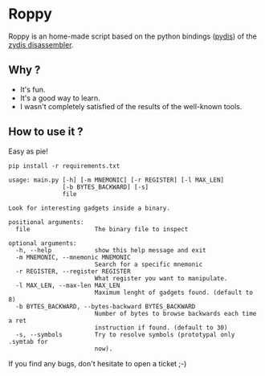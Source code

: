 # Roppy

Roppy is an home-made script based on the python bindings ([pydis](https://github.com/novogen/pydis)) of the [zydis disassembler](https://github.com/zyantific/zydis).


## Why ?

- It's fun.
- It's a good way to learn.
- I wasn't completely satisfied of the results of the well-known tools.


## How to use it ?

Easy as pie!


```
pip install -r requirements.txt
```

```
usage: main.py [-h] [-m MNEMONIC] [-r REGISTER] [-l MAX_LEN]
               [-b BYTES_BACKWARD] [-s]
               file

Look for interesting gadgets inside a binary.

positional arguments:
  file                  The binary file to inspect

optional arguments:
  -h, --help            show this help message and exit
  -m MNEMONIC, --mnemonic MNEMONIC
                        Search for a specific mnemonic
  -r REGISTER, --register REGISTER
                        What register you want to manipulate.
  -l MAX_LEN, --max-len MAX_LEN
                        Maximum lenght of gadgets found. (default to 8)
  -b BYTES_BACKWARD, --bytes-backward BYTES_BACKWARD
                        Number of bytes to browse backwards each time a ret
                        instruction if found. (default to 30)
  -s, --symbols         Try to resolve symbols (prototypal only .symtab for
                        now).
```


If you find any bugs, don't hesitate to open a ticket ;-)


